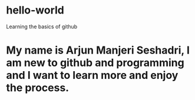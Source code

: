 # hello-world
Learning the basics of github

# My name is Arjun Manjeri Seshadri, I am new to github and programming and I want to learn more and enjoy the process.
